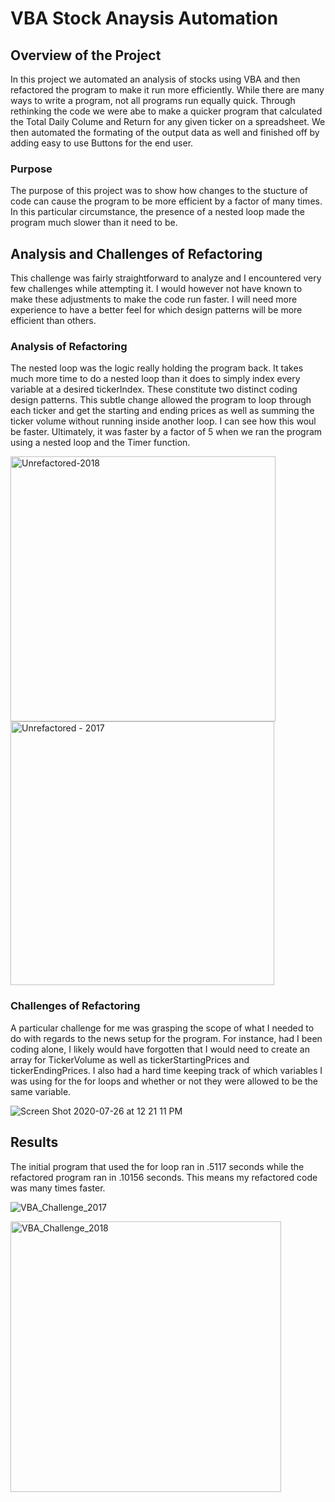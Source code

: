 # VBA Stock Anaysis Automation

## Overview of the Project
In this project we automated an analysis of stocks using VBA and then refactored the program to make it run more efficiently. While there are many ways to write a program, not all programs run equally quick. Through rethinking the code we were abe to make a quicker program that calculated the Total Daily Colume and Return for any given ticker on a spreadsheet. We then automated the formating of the output data as well and finished off by adding easy to use Buttons for the end user.

### Purpose
The purpose of this project was to show how changes to the stucture of code can cause the program to be more efficient by a factor of many times. In this particular circumstance, the presence of a nested loop made the program much slower than it need to be. 

## Analysis and Challenges of Refactoring
This challenge was fairly straightforward to analyze and I encountered very few challenges while attempting it. I would however not have known to make these adjustments to make the code run faster. I will need more experience to have a better feel for which design patterns will be more efficient than others.

### Analysis of Refactoring
The nested loop was the logic really holding the program back. It takes much more time to do a nested loop than it does to simply index every variable at a desired tickerIndex. These constitute two distinct coding design patterns. This subtle change allowed the program to loop through each ticker and get the starting and ending prices as well as summing the ticker volume without running inside another loop. I can see how this woul be faster. Ultimately, it was faster by a factor of 5 when we ran the program using a nested loop and the Timer function.

<img width="424" alt="Unrefactored-2018 " src="https://user-images.githubusercontent.com/66881241/88507920-5bc47d00-cf92-11ea-9692-8cf50be02f50.png">

<img width="422" alt="Unrefactored - 2017" src="https://user-images.githubusercontent.com/66881241/88507952-726ad400-cf92-11ea-8245-a4984b068ada.png">



### Challenges of Refactoring
A particular challenge for me was grasping the scope of what I needed to do with regards to the 
news setup for the program. For instance, had I been coding alone, I likely would have forgotten that I would need to create an array for TickerVolume as well as tickerStartingPrices and tickerEndingPrices. I also had a hard time keeping track of which variables I was using for the for loops and whether or not they were allowed to be the same variable.

![Screen Shot 2020-07-26 at 12 21 11 PM](https://user-images.githubusercontent.com/66881241/88487508-88e54100-cf3a-11ea-86d6-46d256470016.png)


## Results
The initial program that used the for loop ran in .5117 seconds while the refactored program ran in .10156 seconds. This means my refactored code was many times faster.

![VBA_Challenge_2017](https://user-images.githubusercontent.com/66881241/88487480-3e63c480-cf3a-11ea-8fbd-523a55680cb8.png)


<img width="433" alt="VBA_Challenge_2018" src="https://user-images.githubusercontent.com/66881241/88487489-50456780-cf3a-11ea-9fcf-e94c108996ce.png">
